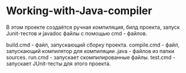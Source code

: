# Working-with-Java-compiler

В этом проекте создаётся ручная компиляция, билд проекта, запуск Junit-тестов и javadoc файлы с помощью cmd - файлов. 

build.cmd - файл, запускающий сборку проекта.
compile.cmd - файл, запускающий компилятор для компиляции .java - файлов из папки sources.
run.cmd - запускает скомпилированные файлы.
test.cmd - запускает JUnit-тесты для этого проекта.
